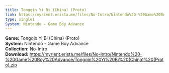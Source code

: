 ```yaml
---
title: Tongqin Yi Bi (China) (Proto)
link: https://myrient.erista.me/files/No-Intro/Nintendo%20-%20Game%20Boy%20Advance/Tongqin%20Yi%20Bi%20(China)%20(Proto).zip
type: single1
System: Nintendo - Game Boy Advance
---
```

<b>Game:</b> Tongqin Yi Bi (China) (Proto)<br>
<b>System:</b> Nintendo - Game Boy Advance<br>
<b>Collection:</b> No-Intro<br>
<b>Download:</b> https://myrient.erista.me/files/No-Intro/Nintendo%20-%20Game%20Boy%20Advance/Tongqin%20Yi%20Bi%20(China)%20(Proto).zip